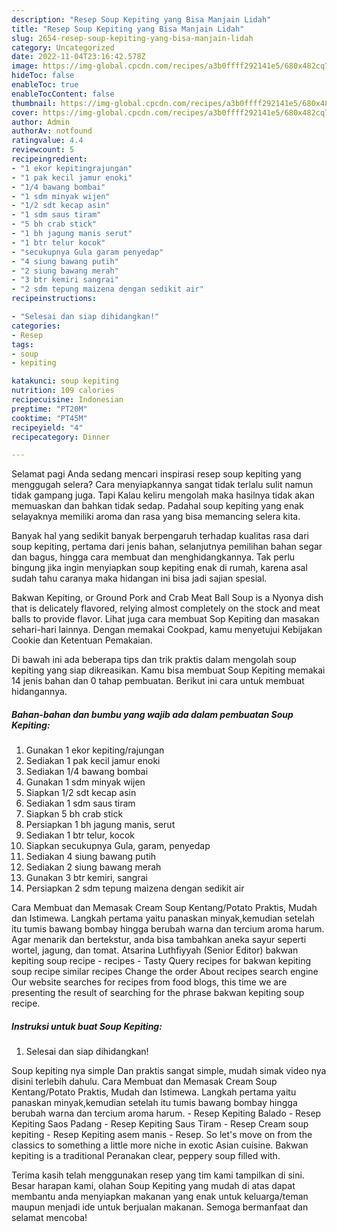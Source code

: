 ```yaml
---
description: "Resep Soup Kepiting yang Bisa Manjain Lidah"
title: "Resep Soup Kepiting yang Bisa Manjain Lidah"
slug: 2654-resep-soup-kepiting-yang-bisa-manjain-lidah
category: Uncategorized
date: 2022-11-04T23:16:42.578Z
image: https://img-global.cpcdn.com/recipes/a3b0ffff292141e5/680x482cq70/soup-kepiting-foto-resep-utama.jpg
hideToc: false
enableToc: true
enableTocContent: false
thumbnail: https://img-global.cpcdn.com/recipes/a3b0ffff292141e5/680x482cq70/soup-kepiting-foto-resep-utama.jpg
cover: https://img-global.cpcdn.com/recipes/a3b0ffff292141e5/680x482cq70/soup-kepiting-foto-resep-utama.jpg
author: Admin
authorAv: notfound
ratingvalue: 4.4
reviewcount: 5
recipeingredient:
- "1 ekor kepitingrajungan"
- "1 pak kecil jamur enoki"
- "1/4 bawang bombai"
- "1 sdm minyak wijen"
- "1/2 sdt kecap asin"
- "1 sdm saus tiram"
- "5 bh crab stick"
- "1 bh jagung manis serut"
- "1 btr telur kocok"
- "secukupnya Gula garam penyedap"
- "4 siung bawang putih"
- "2 siung bawang merah"
- "3 btr kemiri sangrai"
- "2 sdm tepung maizena dengan sedikit air"
recipeinstructions:

- "Selesai dan siap dihidangkan!"
categories:
- Resep
tags:
- soup
- kepiting

katakunci: soup kepiting 
nutrition: 109 calories
recipecuisine: Indonesian
preptime: "PT20M"
cooktime: "PT45M"
recipeyield: "4"
recipecategory: Dinner

---
```



Selamat pagi Anda sedang mencari inspirasi resep soup kepiting yang menggugah selera? Cara menyiapkannya sangat tidak terlalu sulit namun tidak gampang juga. Tapi Kalau keliru mengolah maka hasilnya tidak akan memuaskan dan bahkan tidak sedap. Padahal soup kepiting yang enak selayaknya memiliki aroma dan rasa yang bisa memancing selera kita.


Banyak hal yang sedikit banyak berpengaruh terhadap kualitas rasa dari soup kepiting, pertama dari jenis bahan, selanjutnya pemilihan bahan segar dan bagus, hingga cara membuat dan menghidangkannya. Tak perlu bingung jika ingin menyiapkan soup kepiting enak di rumah, karena asal sudah tahu caranya maka hidangan ini bisa jadi sajian spesial.

Bakwan Kepiting, or Ground Pork and Crab Meat Ball Soup is a Nyonya dish that is delicately flavored, relying almost completely on the stock and meat balls to provide flavor. Lihat juga cara membuat Sop Kepiting dan masakan sehari-hari lainnya. Dengan memakai Cookpad, kamu menyetujui Kebijakan Cookie dan Ketentuan Pemakaian.


Di bawah ini ada beberapa tips dan trik praktis dalam mengolah soup kepiting yang siap dikreasikan. Kamu bisa membuat Soup Kepiting memakai 14 jenis bahan dan 0 tahap pembuatan. Berikut ini cara untuk membuat hidangannya.

<!--inarticleads1-->

##### Bahan-bahan dan bumbu yang wajib ada dalam pembuatan Soup Kepiting:

1. Gunakan 1 ekor kepiting/rajungan
1. Sediakan 1 pak kecil jamur enoki
1. Sediakan 1/4 bawang bombai
1. Gunakan 1 sdm minyak wijen
1. Siapkan 1/2 sdt kecap asin
1. Sediakan 1 sdm saus tiram
1. Siapkan 5 bh crab stick
1. Persiapkan 1 bh jagung manis, serut
1. Sediakan 1 btr telur, kocok
1. Siapkan secukupnya Gula, garam, penyedap
1. Sediakan 4 siung bawang putih
1. Sediakan 2 siung bawang merah
1. Gunakan 3 btr kemiri, sangrai
1. Persiapkan 2 sdm tepung maizena dengan sedikit air


Cara Membuat dan Memasak Cream Soup Kentang/Potato Praktis, Mudah dan Istimewa. Langkah pertama yaitu panaskan minyak,kemudian setelah itu tumis bawang bombay hingga berubah warna dan tercium aroma harum. Agar menarik dan bertekstur, anda bisa tambahkan aneka sayur seperti wortel, jagung, dan tomat. Atsarina Luthfiyyah (Senior Editor) bakwan kepiting soup recipe - recipes - Tasty Query recipes for bakwan kepiting soup recipe similar recipes Change the order About recipes search engine Our website searches for recipes from food blogs, this time we are presenting the result of searching for the phrase bakwan kepiting soup recipe. 

<!--inarticleads2-->

##### Instruksi untuk buat Soup Kepiting:


1. Selesai dan siap dihidangkan!

Soup kepiting nya simple Dan praktis sangat simple, mudah simak video nya disini terlebih dahulu. Cara Membuat dan Memasak Cream Soup Kentang/Potato Praktis, Mudah dan Istimewa. Langkah pertama yaitu panaskan minyak,kemudian setelah itu tumis bawang bombay hingga berubah warna dan tercium aroma harum. - Resep Kepiting Balado - Resep Kepiting Saos Padang - Resep Kepiting Saus Tiram - Resep Cream soup kepiting - Resep Kepiting asem manis - Resep. So let&#39;s move on from the classics to something a little more niche in exotic Asian cuisine. Bakwan kepiting is a traditional Peranakan clear, peppery soup filled with. 

Terima kasih telah menggunakan resep yang tim kami tampilkan di sini. Besar harapan kami, olahan Soup Kepiting yang mudah di atas dapat membantu anda menyiapkan makanan yang enak untuk keluarga/teman maupun menjadi ide untuk berjualan makanan. Semoga bermanfaat dan selamat mencoba!
